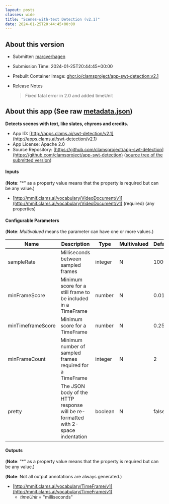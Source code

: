 ```yaml
---
layout: posts
classes: wide
title: "Scenes-with-text Detection (v2.1)"
date: 2024-01-25T20:44:45+00:00
---
```

## About this version

* Submitter: [marcverhagen](https://github.com/marcverhagen)
* Submission Time: 2024-01-25T20:44:45+00:00
* Prebuilt Container Image: [ghcr.io/clamsproject/app-swt-detection:v2.1](https://github.com/clamsproject/app-swt-detection/pkgs/container/app-swt-detection/v2.1)
* Release Notes

    > Fixed fatal error in 2.0 and added timeUnit

## About this app (See raw [metadata.json](metadata.json))

**Detects scenes with text, like slates, chyrons and credits.**

* App ID: [http://apps.clams.ai/swt-detection/v2.1](http://apps.clams.ai/swt-detection/v2.1)
* App License: Apache 2.0
* Source Repository: [https://github.com/clamsproject/app-swt-detection](https://github.com/clamsproject/app-swt-detection) ([source tree of the submitted version](https://github.com/clamsproject/app-swt-detection/tree/v2.1))


#### Inputs
(**Note**: "*" as a property value means that the property is required but can be any value.)

* [http://mmif.clams.ai/vocabulary/VideoDocument/v1](http://mmif.clams.ai/vocabulary/VideoDocument/v1)  (required)
(any properties)


#### Configurable Parameters
(**Note**: _Multivalued_ means the parameter can have one or more values.)

|Name|Description|Type|Multivalued|Default|Choices|
|----|-----------|----|-----------|-------|-------|
|sampleRate|Milliseconds between sampled frames|integer|N|1000||
|minFrameScore|Minimum score for a still frame to be included in a TimeFrame|number|N|0.01||
|minTimeframeScore|Minimum score for a TimeFrame|number|N|0.25||
|minFrameCount|Minimum number of sampled frames required for a TimeFrame|integer|N|2||
|pretty|The JSON body of the HTTP response will be re-formatted with 2-space indentation|boolean|N|false|**_`false`_**, `true`|


#### Outputs
(**Note**: "*" as a property value means that the property is required but can be any value.)

(**Note**: Not all output annotations are always generated.)

* [http://mmif.clams.ai/vocabulary/TimeFrame/v1](http://mmif.clams.ai/vocabulary/TimeFrame/v1) 
    * _timeUnit_ = "milliseconds"
